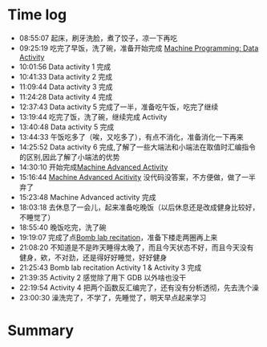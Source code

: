 # Time log

- 08:55:07 起床，刷牙洗脸，煮了饺子，凉一下再吃
- 09:25:19 吃完了早饭，洗了碗，准备开始完成 [Machine Programming: Data Activity](../../code/15213/Ch3%20Machine%20Level%20Programming/machine-data/README.md)
- 10:01:56 Data activity 1 完成
- 10:41:33 Data activity 2 完成
- 11:09:44 Data activity 3 完成
- 11:24:28 Data activity 4 完成
- 12:37:43 Data activity 5 完成了一半，准备吃午饭，吃完了继续
- 13:19:44 吃完了饭，洗了碗，继续完成 Activity
- 13:40:48 Data activity 5 完成
- 13:44:33 午饭吃多了（唉，又吃多了），有点不消化，准备消化一下再来
- 14:25:52 Data activity 6 完成,了解了一些大端法和小端法在取值时汇编指令的区别,因此了解了小端法的优势
- 14:30:10 开始完成[Machine Advanced Activity](../../code/15213/Ch3%20Machine%20Level%20Programming/machine-advanced/README.md)
- 15:16:44 [Machine Advanced Acitivity](https://www.cs.cmu.edu/afs/cs/academic/class/15213-f23/www/activities/machine-advanced.pdf) 没代码没答案，不方便做，做了一半弃了
- 15:23:48 Machine Advanced activity 完成
- 18:03:18 去休息了一会儿，起来准备吃晚饭（以后休息还是改成健身比较好，不睡觉了）
- 18:55:40 晚饭吃完，洗了碗
- 19:19:07 完成了点[Bomb lab recitation](../../code/15213/Ch3%20Machine%20Level%20Programming/rec4/README.md)，准备下楼走两圈再上来
- 21:08:20 不知道是不是昨天睡得太晚了，而且今天状态不好，而且今天没有健身，欸，不对劲，还是得好好睡觉，好好健身
- 21:25:43 Bomb lab recitation Activity 1 & Activity 3 完成
- 21:39:35 Activity 2 感觉除了用下 GDB 以外啥也没干
- 22:19:54 Activity 4 把两个函数反汇编完了，还有没有分析透彻，先去洗个澡
- 23:00:30 澡洗完了，不学了，先睡觉了，明天早点起来学习

# Summary
